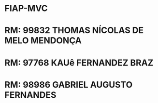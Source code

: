 # FIAP-MVC
# RM: 99832 THOMAS NÍCOLAS DE MELO MENDONÇA
# RM: 97768 KAUê FERNANDEZ BRAZ
# RM: 98986 GABRIEL AUGUSTO FERNANDES
